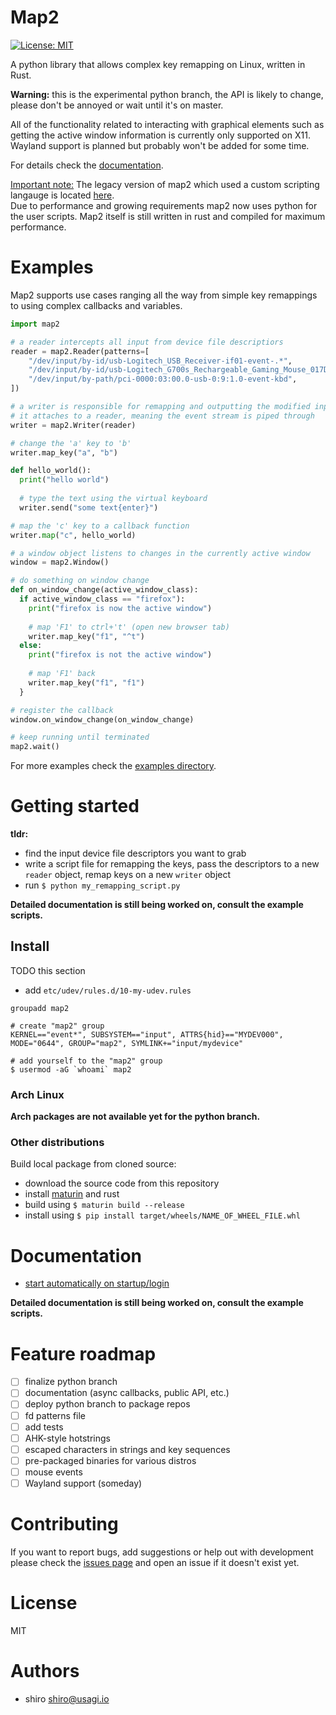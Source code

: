 # Map2
 
[![License: MIT](https://img.shields.io/badge/License-MIT-yellow.svg)](https://opensource.org/licenses/MIT)

A python library that allows complex key remapping on Linux, written in
Rust.

**Warning:** this is the experimental python branch, the API is likely to
change, please don't be annoyed or wait until it's on master.

All of the functionality related to interacting with graphical elements such as
getting the active window information is currently only supported on X11.
Wayland support is planned but probably won't be added for some time.

For details check the [documentation](#documentation).

<ins>Important note:</ins>
The legacy version of map2 which used a custom scripting langauge is located
[here](https://github.com/shiro/map2-legacy).  
Due to performance and growing requirements map2 now uses python for the user
scripts. Map2 itself is still written in rust and compiled for maximum
performance.

# Examples

Map2 supports use cases ranging all the way from simple key remappings to
using complex callbacks and variables.

```.py
import map2

# a reader intercepts all input from device file descriptiors
reader = map2.Reader(patterns=[
    "/dev/input/by-id/usb-Logitech_USB_Receiver-if01-event-.*",
    "/dev/input/by-id/usb-Logitech_G700s_Rechargeable_Gaming_Mouse_017DF9570007-.*-event-.*",
    "/dev/input/by-path/pci-0000:03:00.0-usb-0:9:1.0-event-kbd",
])

# a writer is responsible for remapping and outputting the modified input event stream
# it attaches to a reader, meaning the event stream is piped through
writer = map2.Writer(reader)

# change the 'a' key to 'b'
writer.map_key("a", "b")

def hello_world():
  print("hello world")
  
  # type the text using the virtual keyboard
  writer.send("some text{enter}")

# map the 'c' key to a callback function
writer.map("c", hello_world)

# a window object listens to changes in the currently active window
window = map2.Window()

# do something on window change
def on_window_change(active_window_class):
  if active_window_class == "firefox"):
    print("firefox is now the active window")
    
    # map 'F1' to ctrl+'t' (open new browser tab)
    writer.map_key("f1", "^t")
  else:
    print("firefox is not the active window")
    
    # map 'F1' back
    writer.map_key("f1", "f1")
  }

# register the callback
window.on_window_change(on_window_change)

# keep running until terminated
map2.wait()
```

For more examples check the [examples directory](examples/README.md).

# Getting started

**tldr:**

- find the input device file descriptors you want to grab
- write a script file for remapping the keys, pass the descriptors to a
  new `reader` object, remap keys on a new `writer` object
- run `$ python my_remapping_script.py`


**Detailed documentation is still being worked on, consult the example scripts.**


## Install

TODO this section

- add `etc/udev/rules.d/10-my-udev.rules`

```
groupadd map2

# create "map2" group
KERNEL=="event*", SUBSYSTEM=="input", ATTRS{hid}=="MYDEV000", MODE="0644", GROUP="map2", SYMLINK+="input/mydevice"

# add yourself to the "map2" group
$ usermod -aG `whoami` map2
```



### Arch Linux

**Arch packages are not available yet for the python branch.**

### Other distributions

Build local package from cloned source:

- download the source code from this repository
- install [maturin](https://github.com/PyO3/maturin) and rust
- build using `$ maturin build --release`
- install using `$ pip install target/wheels/NAME_OF_WHEEL_FILE.whl`

# Documentation

- [start automatically on startup/login](docs/start-automatically.md)

**Detailed documentation is still being worked on, consult the example scripts.**

# Feature roadmap

- [ ] finalize python branch
- [ ] documentation (async callbacks, public API, etc.)
- [ ] deploy python branch to package repos
- [ ] fd patterns file
- [ ] add tests
- [ ] AHK-style hotstrings
- [ ] escaped characters in strings and key sequences
- [ ] pre-packaged binaries for various distros
- [ ] mouse events
- [ ] Wayland support (someday)

# Contributing

If you want to report bugs, add suggestions or help out with development please
check the [issues page](https://github.com/shiro/map2/issues) and open an issue
if it doesn't exist yet.

# License

MIT

# Authors

- shiro <shiro@usagi.io>
